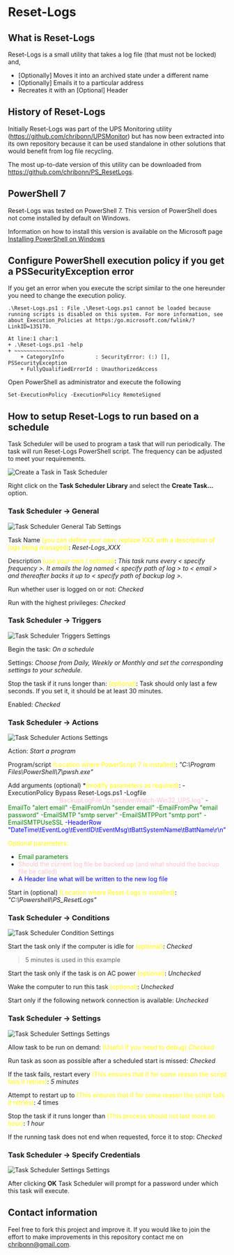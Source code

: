 # Reset-Logs

## What is Reset-Logs

Reset-Logs is a small utility that takes a log file (that must not be locked) and,

* [Optionally] Moves it into an archived state under a different name
* [Optionally] Emails it to a particular address
* Recreates it with an [Optional] Header

## History of Reset-Logs

Initially Reset-Logs was part of the UPS Monitoring utility (https://github.com/chribonn/UPSMonitor) but has now been extracted into its own repository because it can be used standalone in other solutions that would benefit from log file recycling.

The most up-to-date version of this utility can be downloaded from https://github.com/chribonn/PS_ResetLogs.

## PowerShell 7

Reset-Logs was tested on PowerShell 7. This version of PowerShell does not come installed by default on Windows.

Information on how to install this version is available on the  Microsoft page [Installing PowerShell on Windows](https://docs.microsoft.com/en-us/powershell/scripting/install/installing-powershell-core-on-windows?view=powershell-7.1)


## Configure PowerShell execution policy if you get a PSSecurityException error

If you get an error when you execute the script similar to the one hereunder you need to change the execution policy.

    .\Reset-Logs.ps1 : File .\Reset-Logs.ps1 cannot be loaded because running scripts is disabled on this system. For more information, see about_Execution_Policies at https:/go.microsoft.com/fwlink/?LinkID=135170.

    At line:1 char:1
    + .\Reset-Logs.ps1 -help
    + ~~~~~~~~~~~~~~~~
        + CategoryInfo          : SecurityError: (:) [], PSSecurityException
        + FullyQualifiedErrorId : UnauthorizedAccess
	
Open PowerShell as administrator and execute the following

    Set-ExecutionPolicy -ExecutionPolicy RemoteSigned


## How to setup Reset-Logs to run based on a schedule

Task Scheduler will be used to program a task that will run periodically. The task will run Reset-Logs PowerShell script.  The frequency can be adjusted to meet your requirements.

![Create a Task in Task Scheduler](images/TaskScheduler01.png)

Right click on the **Task Scheduler Library** and select the **Create Task...** option.


### Task Scheduler -> General

![Task Scheduler General Tab Settings](images/TaskScheduler02.png)

Task Name <span style="color:yellow">(you can define your own; replace XXX with a description of  logs being managed)</span>: *Reset-Logs_XXX*  

Description <span style="color:yellow">(use your own / optional)</span>: *This task runs every < specify frequency >. It emails the log named < specify path of log > to < email > and thereafter backs it up to < specify path of backup log >.* 

Run whether user is logged on or not: *Checked* 

Run with the highest privileges: *Checked* 


### Task Scheduler -> Triggers

![Task Scheduler Triggers Settings](images/TaskScheduler03.png)

Begin the task: *On a schedule*

Settings: *Choose from Daily, Weekly or Monthly and set the corresponding settings to your schedule.*

Stop the task if it runs longer than: <span style="color:yellow">(optional)</span>: Task should only last a few seconds. If you set it, it should be at least 30 minutes.

Enabled: *Checked*


### Task Scheduler -> Actions

![Task Scheduler Actions Settings](images/TaskScheduler04.png)

Action: *Start a program*

Program/script <span style="color:yellow">(Location where PowerScript 7 is installed)</span>: *"C:\Program Files\PowerShell\7\pwsh.exe"*

Add arguments (optional) *<span style="color:yellow">(modify parameters as required)</span>: -ExecutionPolicy Bypass Reset-Logs.ps1 -Logfile <span style="color:white;bold">"c:\UPSMonitor\Watch-Win32_UPS.log"</span> <span style="color:pink">-BackupLogFile "c:\archive\Watch-Win32_UPS.log"</span> <span style="color:green">-EmailTo "alert email" -EmailFromUn "sender email" -EmailFromPw "email password" -EmailSMTP "smtp server" -EmailSMTPPort "smtp port" -EmailSMTPUseSSL <span style="color:blue">-HeaderRow "DateTime\tEventLog\tEventID\tEventMsg\tBattSystemName\tBattName\r\n"</span>

<span style="color:yellow">Optional parameters: </span>

* <span style="color:green">Email parameters</span>
* <span style="color:pink">Should the current log file be backed up (and what should the backup file be called)</span>
* <span style="color:blue">A Header line what will be written to the new log file</span>

Start in (optional) <span style="color:yellow">(Location where Reset-Logs is installed)</span>: *"C:\Powershell\PS_ResetLogs"* 


### Task Scheduler -> Conditions

![Task Scheduler Condition Settings](images/TaskScheduler05.png)

Start the task only if the computer is idle for <span style="color:yellow">(optional)</span>: *Checked*
  > 5 minutes is used in this example

Start the task only if the task is on AC power <span style="color:yellow">(optional)</span>: *Unchecked* 

Wake the computer to run this task <span style="color:yellow">(optional)</span>: *Unchecked* 

Start only if the following network connection is available: *Unchecked* 


### Task Scheduler -> Settings

![Task Scheduler Settings Settings](images/TaskScheduler06.png)

Allow task to be run on demand: <span style="color:yellow">(Useful if you need to debug)<span> *Checked* 

Run task as soon as possible after a scheduled start is missed: *Checked* 

If the task fails, restart every <span style="color:yellow">(This ensures that if for some reason the script fails it retries)</span>: *5 minutes* 

Attempt to restart up to <span style="color:yellow">(This ensures that if for some reason the script fails it retries)</span>: *4* times

Stop the task if it runs longer than <span style="color:yellow">(This process should not last more an hour)</span>: *1 hour* 

If the running task does not end when requested, force it to stop: *Checked* 


### Task Scheduler -> Specify Credentials

![Task Scheduler Settings Settings](images/TaskScheduler07.png)

After clicking **OK** Task Scheduler will prompt for a password under which this task will execute.

## Contact information

Feel free to fork this project and improve it.  If you would like to join the effort to make improvements in this repository contact me on chribonn@gmail.com.


